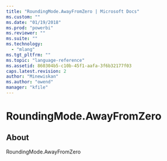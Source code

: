 ```yaml
---
title: "RoundingMode.AwayFromZero | Microsoft Docs"
ms.custom: ""
ms.date: "01/19/2018"
ms.prod: "powerbi"
ms.reviewer: ""
ms.suite: ""
ms.technology: 
  - "mlang"
ms.tgt_pltfrm: ""
ms.topic: "language-reference"
ms.assetid: 860304b5-c10b-45f1-aafa-3f6b32177f03
caps.latest.revision: 2
author: "Minewiskan"
ms.author: "owend"
manager: "kfile"
---
```

# RoundingMode.AwayFromZero
## About
RoundingMode.AwayFromZero

